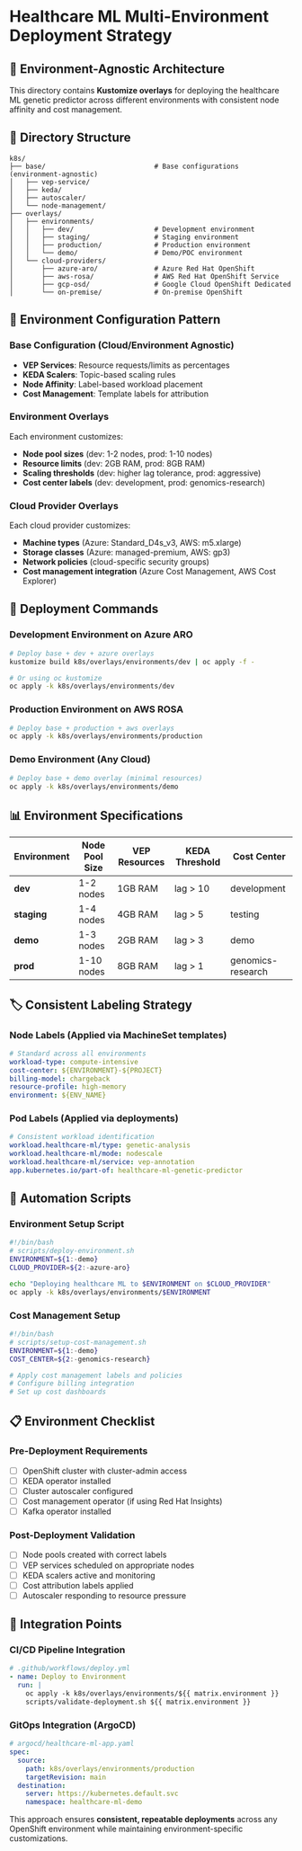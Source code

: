# Healthcare ML Multi-Environment Deployment Strategy

## 🎯 Environment-Agnostic Architecture

This directory contains **Kustomize overlays** for deploying the healthcare ML genetic predictor across different environments with consistent node affinity and cost management.

## 📁 Directory Structure

```
k8s/
├── base/                           # Base configurations (environment-agnostic)
│   ├── vep-service/
│   ├── keda/
│   ├── autoscaler/
│   └── node-management/
├── overlays/
│   ├── environments/
│   │   ├── dev/                    # Development environment
│   │   ├── staging/                # Staging environment  
│   │   ├── production/             # Production environment
│   │   └── demo/                   # Demo/POC environment
│   └── cloud-providers/
│       ├── azure-aro/              # Azure Red Hat OpenShift
│       ├── aws-rosa/               # AWS Red Hat OpenShift Service
│       ├── gcp-osd/                # Google Cloud OpenShift Dedicated
│       └── on-premise/             # On-premise OpenShift
```

## 🔧 Environment Configuration Pattern

### Base Configuration (Cloud/Environment Agnostic)
- **VEP Services**: Resource requests/limits as percentages
- **KEDA Scalers**: Topic-based scaling rules
- **Node Affinity**: Label-based workload placement
- **Cost Management**: Template labels for attribution

### Environment Overlays
Each environment customizes:
- **Node pool sizes** (dev: 1-2 nodes, prod: 1-10 nodes)
- **Resource limits** (dev: 2GB RAM, prod: 8GB RAM)
- **Scaling thresholds** (dev: higher lag tolerance, prod: aggressive)
- **Cost center labels** (dev: development, prod: genomics-research)

### Cloud Provider Overlays
Each cloud provider customizes:
- **Machine types** (Azure: Standard_D4s_v3, AWS: m5.xlarge)
- **Storage classes** (Azure: managed-premium, AWS: gp3)
- **Network policies** (cloud-specific security groups)
- **Cost management integration** (Azure Cost Management, AWS Cost Explorer)

## 🚀 Deployment Commands

### Development Environment on Azure ARO
```bash
# Deploy base + dev + azure overlays
kustomize build k8s/overlays/environments/dev | oc apply -f -

# Or using oc kustomize
oc apply -k k8s/overlays/environments/dev
```

### Production Environment on AWS ROSA
```bash
# Deploy base + production + aws overlays  
oc apply -k k8s/overlays/environments/production
```

### Demo Environment (Any Cloud)
```bash
# Deploy base + demo overlay (minimal resources)
oc apply -k k8s/overlays/environments/demo
```

## 📊 Environment Specifications

| Environment | Node Pool Size | VEP Resources | KEDA Threshold | Cost Center |
|-------------|----------------|---------------|----------------|-------------|
| **dev**     | 1-2 nodes      | 1GB RAM       | lag > 10       | development |
| **staging** | 1-4 nodes      | 4GB RAM       | lag > 5        | testing     |
| **demo**    | 1-3 nodes      | 2GB RAM       | lag > 3        | demo        |
| **prod**    | 1-10 nodes     | 8GB RAM       | lag > 1        | genomics-research |

## 🏷️ Consistent Labeling Strategy

### Node Labels (Applied via MachineSet templates)
```yaml
# Standard across all environments
workload-type: compute-intensive
cost-center: ${ENVIRONMENT}-${PROJECT}
billing-model: chargeback
resource-profile: high-memory
environment: ${ENV_NAME}
```

### Pod Labels (Applied via deployments)
```yaml
# Consistent workload identification
workload.healthcare-ml/type: genetic-analysis
workload.healthcare-ml/mode: nodescale
workload.healthcare-ml/service: vep-annotation
app.kubernetes.io/part-of: healthcare-ml-genetic-predictor
```

## 🔄 Automation Scripts

### Environment Setup Script
```bash
#!/bin/bash
# scripts/deploy-environment.sh
ENVIRONMENT=${1:-demo}
CLOUD_PROVIDER=${2:-azure-aro}

echo "Deploying healthcare ML to $ENVIRONMENT on $CLOUD_PROVIDER"
oc apply -k k8s/overlays/environments/$ENVIRONMENT
```

### Cost Management Setup
```bash
#!/bin/bash  
# scripts/setup-cost-management.sh
ENVIRONMENT=${1:-demo}
COST_CENTER=${2:-genomics-research}

# Apply cost management labels and policies
# Configure billing integration
# Set up cost dashboards
```

## 📋 Environment Checklist

### Pre-Deployment Requirements
- [ ] OpenShift cluster with cluster-admin access
- [ ] KEDA operator installed
- [ ] Cluster autoscaler configured
- [ ] Cost management operator (if using Red Hat Insights)
- [ ] Kafka operator installed

### Post-Deployment Validation
- [ ] Node pools created with correct labels
- [ ] VEP services scheduled on appropriate nodes
- [ ] KEDA scalers active and monitoring
- [ ] Cost attribution labels applied
- [ ] Autoscaler responding to resource pressure

## 🔗 Integration Points

### CI/CD Pipeline Integration
```yaml
# .github/workflows/deploy.yml
- name: Deploy to Environment
  run: |
    oc apply -k k8s/overlays/environments/${{ matrix.environment }}
    scripts/validate-deployment.sh ${{ matrix.environment }}
```

### GitOps Integration (ArgoCD)
```yaml
# argocd/healthcare-ml-app.yaml
spec:
  source:
    path: k8s/overlays/environments/production
    targetRevision: main
  destination:
    server: https://kubernetes.default.svc
    namespace: healthcare-ml-demo
```

This approach ensures **consistent, repeatable deployments** across any OpenShift environment while maintaining environment-specific customizations.
